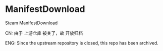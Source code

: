 # ManifestDownload
Steam ManifestDownload

CN: 由于 上游仓库 被关了，故 开放归档

ENG: Since the upstream repository is closed, this repo has been archived.
